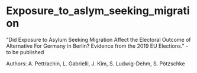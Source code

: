 # Exposure_to_aslym_seeking_migration
"Did Exposure to Asylum Seeking Migration Affect the Electoral Outcome of Alternative For Germany in Berlin? Evidence from the 2019 EU Elections." - to be published

Authors: A. Pettrachin, L. Gabrielli, J. Kim, S. Ludwig-Dehm, S. Pötzschke
